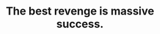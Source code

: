 ---
title: "The best revenge is massive success."
type: quote
attribution: "Frank Sinatra"
related:
  - Frank_Sinatra_(1957_studio_portrait_close-up).jpg
  - Frank Sinatra (en.wikipedia.org)
tags:
  - Frank Sinatra
  - Failure
  - Quote
  - Success
---